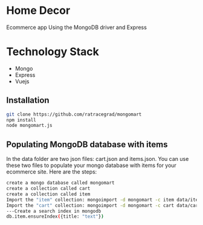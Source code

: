 # Home Decor
Ecommerce app Using the MongoDB driver and Express

# Technology Stack
- Mongo
- Express
- Vuejs

## Installation
```bash
git clone https://github.com/ratracegrad/mongomart
npm install
node mongomart.js
```

## Populating MongoDB database with items
In the data folder are two json files: cart.json and items.json. You can use these two files
to populate your mongo database with items for your ecommerce site. Here are the steps:

```bash
create a mongo database called mongomart
create a collection called cart
create a collection called item
Import the "item" collection: mongoimport -d mongomart -c item data/items.json
Import the "cart" collection: mongoimport -d mongomart -c cart data/cart.json
---Create a search index in mongodb
db.item.ensureIndex({title: "text"})

